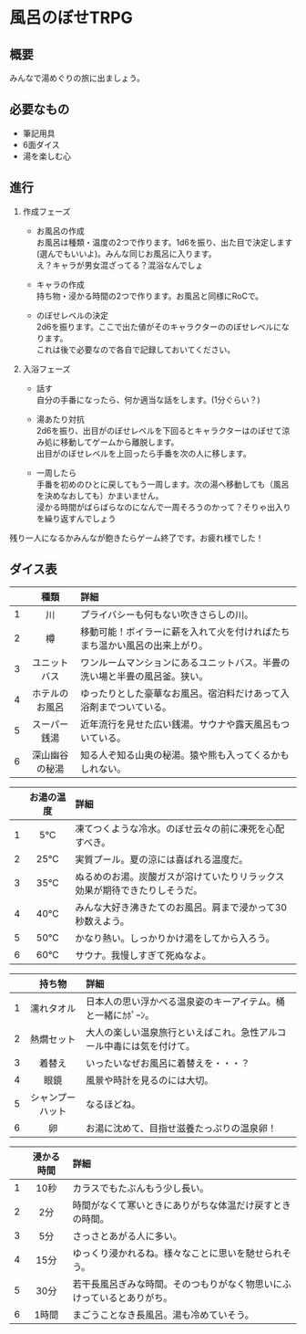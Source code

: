 # 風呂のぼせTRPG  
## 概要  
みんなで湯めぐりの旅に出ましょう。  

## 必要なもの  
- 筆記用具
- 6面ダイス  
- 湯を楽しむ心  

## 進行  
1. 作成フェーズ  
    - お風呂の作成  
    お風呂は種類・温度の2つで作ります。1d6を振り、出た目で決定します(選んでもいいよ)。みんな同じお風呂に入ります。  
    え？キャラが男女混ざってる？混浴なんでしょ  

    - キャラの作成  
    持ち物・浸かる時間の2つで作ります。お風呂と同様にRoCで。  

    - のぼせレベルの決定  
    2d6を振ります。ここで出た値がそのキャラクターののぼせレベルになります。  
    これは後で必要なので各自で記録しておいてください。  

1. 入浴フェーズ  
    - 話す  
    自分の手番になったら、何か適当な話をします。(1分ぐらい？)  

    - 湯あたり対抗  
    2d6を振り、出目がのぼせレベルを下回るとキャラクターはのぼせて涼み処に移動してゲームから離脱します。  
    出目がのぼせレベルを上回ったら手番を次の人に移します。

    - 一周したら  
    手番を初めのひとに戻してもう一周します。次の湯へ移動しても（風呂を決めなおしても）かまいません。  
    浸かる時間がばらばらなのになんで一周そろうのかって？そりゃ出入りを繰り返すんでしょう  

残り一人になるかみんなが飽きたらゲーム終了です。お疲れ様でした！  

## ダイス表  

| | 種類 | 詳細 |
|:-:|:-:|:--|
| 1 | 川 | プライバシーも何もない吹きさらしの川。 |
| 2 | 樽 | 移動可能！ボイラーに薪を入れて火を付ければたちまち温かい風呂の出来上がり。 |
| 3 | ユニットバス | ワンルームマンションにあるユニットバス。半畳の洗い場と半畳の風呂釜。狭い。 |
| 4 | ホテルのお風呂 | ゆったりとした豪華なお風呂。宿泊料だけあって入浴剤までついている。 |
| 5 | スーパー銭湯 | 近年流行を見せた広い銭湯。サウナや露天風呂もついている。 |
| 6 | 深山幽谷の秘湯 | 知る人ぞ知る山奥の秘湯。猿や熊も入ってくるかもしれない。 |

| | お湯の温度 | 詳細 |
|:-:|:-:|:--|
| 1 | 5℃ | 凍てつくような冷水。のぼせ云々の前に凍死を心配すべき。 |
| 2 | 25℃ | 実質プール。夏の涼には喜ばれる温度だ。 |
| 3 | 35℃ | ぬるめのお湯。炭酸ガスが溶けていたりリラックス効果が期待できたりしそうだ。 |
| 4 | 40℃ | みんな大好き沸きたてのお風呂。肩まで浸かって30秒数えよう。 |
| 5 | 50℃ | かなり熱い。しっかりかけ湯をしてから入ろう。 |
| 6 | 60℃ | サウナ。我慢しすぎて死ぬなよ。 |  

| | 持ち物 | 詳細 |
|:-:|:-:|:--|
| 1 | 濡れタオル | 日本人の思い浮かべる温泉姿のキーアイテム。桶と一緒にｶﾎﾟｰﾝ。 |
| 2 | 熱燗セット | 大人の楽しい温泉旅行といえばこれ。急性アルコール中毒には気を付けて。 |
| 3 | 着替え | いったいなぜお風呂に着替えを・・・？ |
| 4 | 眼鏡 | 風景や時計を見るのには大切。 |
| 5 | シャンプーハット | なるほどね。 |
| 6 | 卵 | お湯に沈めて、目指せ滋養たっぷりの温泉卵！ |

| | 浸かる時間 | 詳細 |
|:-:|:-:|:--|
| 1 | 10秒 | カラスでもたぶんもう少し長い。 |
| 2 | 2分 | 時間がなくて寒いときにありがちな体温だけ戻すときの時間。 |
| 3 | 5分 | さっさとあがる人に多い。 |
| 4 | 15分 | ゆっくり浸かれるね。様々なことに思いを馳せられそう。 |
| 5 | 30分 | 若干長風呂ぎみな時間。そのつもりがなく物思いにふけっているとありがち。 |
| 6 | 1時間 | まごうことなき長風呂。湯も冷めていそう。 |
